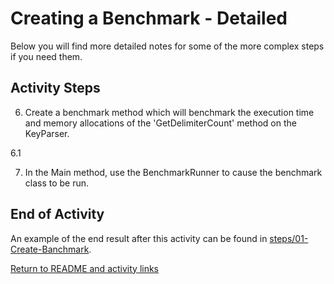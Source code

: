 # Creating a Benchmark - Detailed

Below you will find more detailed notes for some of the more complex steps if you need them.

## Activity Steps

6. Create a benchmark method which will benchmark the execution time and memory allocations of the 'GetDelimiterCount' method on the KeyParser.

6.1 


7. In the Main method, use the BenchmarkRunner to cause the benchmark class to be run.



## End of Activity

An example of the end result after this activity can be found in [steps/01-Create-Banchmark](../steps/01-Create-Benchmark).

[Return to README and activity links](../README.md)